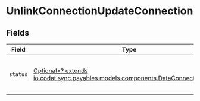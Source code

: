 # UnlinkConnectionUpdateConnection


## Fields

| Field                                                                                                                                | Type                                                                                                                                 | Required                                                                                                                             | Description                                                                                                                          |
| ------------------------------------------------------------------------------------------------------------------------------------ | ------------------------------------------------------------------------------------------------------------------------------------ | ------------------------------------------------------------------------------------------------------------------------------------ | ------------------------------------------------------------------------------------------------------------------------------------ |
| `status`                                                                                                                             | [Optional<? extends io.codat.sync.payables.models.components.DataConnectionStatus>](../../models/components/DataConnectionStatus.md) | :heavy_minus_sign:                                                                                                                   | The current authorization status of the data connection.                                                                             |